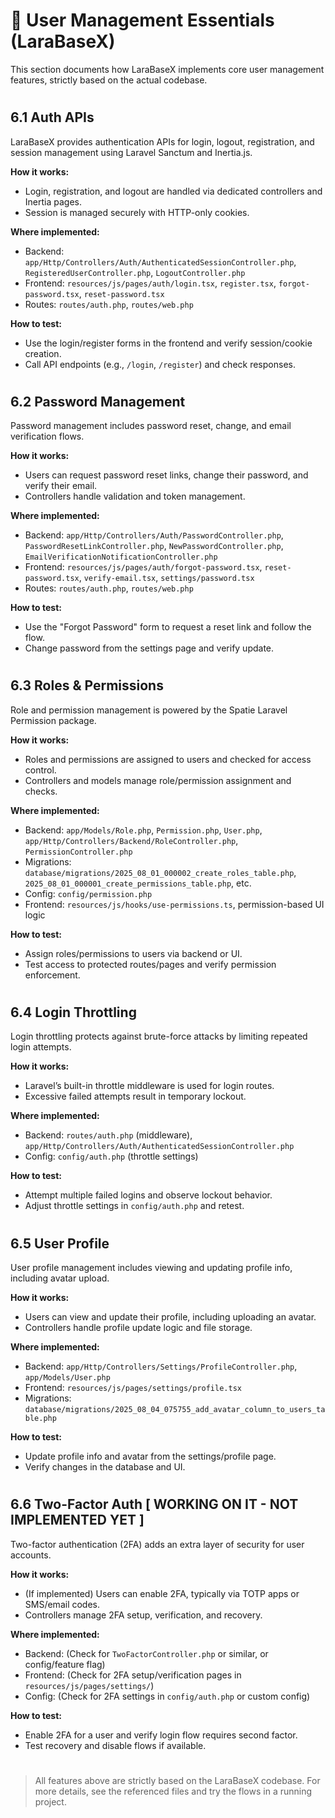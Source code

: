 # 👤 User Management Essentials (LaraBaseX)

This section documents how LaraBaseX implements core user management features, strictly based on the actual codebase.

#

## 6.1 Auth APIs

LaraBaseX provides authentication APIs for login, logout, registration, and session management using Laravel Sanctum and Inertia.js.

**How it works:**
- Login, registration, and logout are handled via dedicated controllers and Inertia pages.
- Session is managed securely with HTTP-only cookies.

**Where implemented:**
- Backend: `app/Http/Controllers/Auth/AuthenticatedSessionController.php`, `RegisteredUserController.php`, `LogoutController.php`
- Frontend: `resources/js/pages/auth/login.tsx`, `register.tsx`, `forgot-password.tsx`, `reset-password.tsx`
- Routes: `routes/auth.php`, `routes/web.php`

**How to test:**
- Use the login/register forms in the frontend and verify session/cookie creation.
- Call API endpoints (e.g., `/login`, `/register`) and check responses.

#

## 6.2 Password Management

Password management includes password reset, change, and email verification flows.

**How it works:**
- Users can request password reset links, change their password, and verify their email.
- Controllers handle validation and token management.

**Where implemented:**
- Backend: `app/Http/Controllers/Auth/PasswordController.php`, `PasswordResetLinkController.php`, `NewPasswordController.php`, `EmailVerificationNotificationController.php`
- Frontend: `resources/js/pages/auth/forgot-password.tsx`, `reset-password.tsx`, `verify-email.tsx`, `settings/password.tsx`
- Routes: `routes/auth.php`, `routes/web.php`

**How to test:**
- Use the "Forgot Password" form to request a reset link and follow the flow.
- Change password from the settings page and verify update.

#

## 6.3 Roles & Permissions

Role and permission management is powered by the Spatie Laravel Permission package.

**How it works:**
- Roles and permissions are assigned to users and checked for access control.
- Controllers and models manage role/permission assignment and checks.

**Where implemented:**
- Backend: `app/Models/Role.php`, `Permission.php`, `User.php`, `app/Http/Controllers/Backend/RoleController.php`, `PermissionController.php`
- Migrations: `database/migrations/2025_08_01_000002_create_roles_table.php`, `2025_08_01_000001_create_permissions_table.php`, etc.
- Config: `config/permission.php`
- Frontend: `resources/js/hooks/use-permissions.ts`, permission-based UI logic

**How to test:**
- Assign roles/permissions to users via backend or UI.
- Test access to protected routes/pages and verify permission enforcement.

#

## 6.4 Login Throttling

Login throttling protects against brute-force attacks by limiting repeated login attempts.

**How it works:**
- Laravel’s built-in throttle middleware is used for login routes.
- Excessive failed attempts result in temporary lockout.

**Where implemented:**
- Backend: `routes/auth.php` (middleware), `app/Http/Controllers/Auth/AuthenticatedSessionController.php`
- Config: `config/auth.php` (throttle settings)

**How to test:**
- Attempt multiple failed logins and observe lockout behavior.
- Adjust throttle settings in `config/auth.php` and retest.

#

## 6.5 User Profile

User profile management includes viewing and updating profile info, including avatar upload.

**How it works:**
- Users can view and update their profile, including uploading an avatar.
- Controllers handle profile update logic and file storage.

**Where implemented:**
- Backend: `app/Http/Controllers/Settings/ProfileController.php`, `app/Models/User.php`
- Frontend: `resources/js/pages/settings/profile.tsx`
- Migrations: `database/migrations/2025_08_04_075755_add_avatar_column_to_users_table.php`

**How to test:**
- Update profile info and avatar from the settings/profile page.
- Verify changes in the database and UI.

#

## 6.6 Two-Factor Auth [ WORKING ON IT - NOT IMPLEMENTED YET ]

Two-factor authentication (2FA) adds an extra layer of security for user accounts.

**How it works:**
- (If implemented) Users can enable 2FA, typically via TOTP apps or SMS/email codes.
- Controllers manage 2FA setup, verification, and recovery.

**Where implemented:**
- Backend: (Check for `TwoFactorController.php` or similar, or config/feature flag)
- Frontend: (Check for 2FA setup/verification pages in `resources/js/pages/settings/`)
- Config: (Check for 2FA settings in `config/auth.php` or custom config)

**How to test:**
- Enable 2FA for a user and verify login flow requires second factor.
- Test recovery and disable flows if available.

#

> All features above are strictly based on the LaraBaseX codebase. For more details, see the referenced files and try the flows in a running project.
